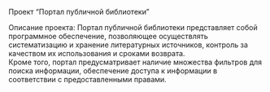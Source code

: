 Проект “Портал публичной библиотеки”

Описание проекта:
Портал публичной библиотеки представляет собой программное обеспечение, позволяющее осуществлять систематизацию 
и хранение литературных источников, контроль за качеством их использования и сроками возврата.  
Кроме того, портал предусматривает наличие множества фильтров для поиска информации, 
обеспечение доступа к информации в соответствии с предоставленными правами.